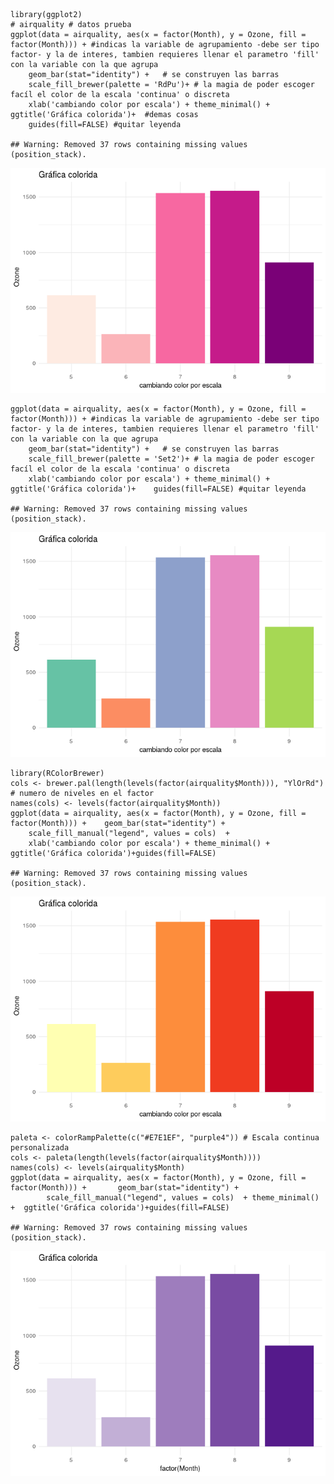     library(ggplot2)
    # airquality # datos prueba
    ggplot(data = airquality, aes(x = factor(Month), y = Ozone, fill = factor(Month))) + #indicas la variable de agrupamiento -debe ser tipo factor- y la de interes, tambien requieres llenar el parametro 'fill' con la variable con la que agrupa 
        geom_bar(stat="identity") +   # se construyen las barras
        scale_fill_brewer(palette = 'RdPu')+ # la magia de poder escoger facíl el color de la escala 'continua' o discreta
        xlab('cambiando color por escala') + theme_minimal() +  ggtitle('Gráfica colorida')+  #demas cosas
        guides(fill=FALSE) #quitar leyenda

    ## Warning: Removed 37 rows containing missing values (position_stack).

![](Scalas_Bars_files/figure-markdown_strict/unnamed-chunk-1-1.png)

    ggplot(data = airquality, aes(x = factor(Month), y = Ozone, fill = factor(Month))) + #indicas la variable de agrupamiento -debe ser tipo factor- y la de interes, tambien requieres llenar el parametro 'fill' con la variable con la que agrupa 
        geom_bar(stat="identity") +   # se construyen las barras
        scale_fill_brewer(palette = 'Set2')+ # la magia de poder escoger facíl el color de la escala 'continua' o discreta
        xlab('cambiando color por escala') + theme_minimal() +  ggtitle('Gráfica colorida')+    guides(fill=FALSE) #quitar leyenda

    ## Warning: Removed 37 rows containing missing values (position_stack).

![](Scalas_Bars_files/figure-markdown_strict/unnamed-chunk-2-1.png)

    library(RColorBrewer)
    cols <- brewer.pal(length(levels(factor(airquality$Month))), "YlOrRd") # numero de niveles en el factor
    names(cols) <- levels(factor(airquality$Month))
    ggplot(data = airquality, aes(x = factor(Month), y = Ozone, fill = factor(Month))) +    geom_bar(stat="identity") + 
        scale_fill_manual("legend", values = cols)  +
        xlab('cambiando color por escala') + theme_minimal() +  ggtitle('Gráfica colorida')+guides(fill=FALSE)

    ## Warning: Removed 37 rows containing missing values (position_stack).

![](Scalas_Bars_files/figure-markdown_strict/unnamed-chunk-3-1.png)

    paleta <- colorRampPalette(c("#E7E1EF", "purple4")) # Escala continua personalizada
    cols <- paleta(length(levels(factor(airquality$Month))))
    names(cols) <- levels(airquality$Month)
    ggplot(data = airquality, aes(x = factor(Month), y = Ozone, fill = factor(Month))) +       geom_bar(stat="identity") + 
            scale_fill_manual("legend", values = cols)  + theme_minimal() +  ggtitle('Gráfica colorida')+guides(fill=FALSE)

    ## Warning: Removed 37 rows containing missing values (position_stack).

![](Scalas_Bars_files/figure-markdown_strict/unnamed-chunk-4-1.png)
